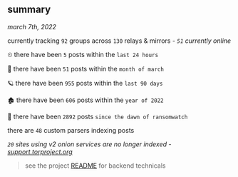 
## summary
_march 7th, 2022_

currently tracking `92` groups across `130` relays & mirrors - _`51` currently online_

⏲ there have been `5` posts within the `last 24 hours`

🦈 there have been `51` posts within the `month of march`

🪐 there have been `955` posts within the `last 90 days`

🏚 there have been `606` posts within the `year of 2022`

🦕 there have been `2892` posts `since the dawn of ransomwatch`

there are `48` custom parsers indexing posts

_`20` sites using v2 onion services are no longer indexed - [support.torproject.org](https://support.torproject.org/onionservices/v2-deprecation/)_

> see the project [README](https://github.com/thetanz/ransomwatch#ransomwatch--) for backend technicals
